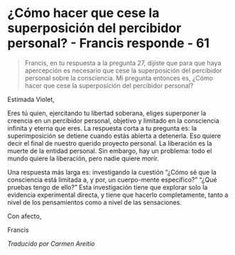 # ¿Cómo hacer que cese la superposición del percibidor personal? - Francis responde - 61

>Francis, en tu respuesta a la pregunta 27, dijiste que para que haya apercepción es necesario que cese la superposición del percibidor personal sobre la consciencia. Mi pregunta entonces es, ¿Cómo hacer que cese la superposición del percibidor personal?

Estimada Violet,

Eres tú quien, ejercitando tu libertad soberana, eliges superponer la creencia en un percibidor personal, objetivo y limitado en la consciencia infinita y eterna que eres. La respuesta corta a tu pregunta es: la superimposición se detiene cuando estás abierta a detenerla. Eso quiere decir el final de nuestro querido proyecto personal. La liberación es la muerte de la entidad personal. Sin embargo, hay un problema: todo el mundo quiere la liberación, pero nadie quiere morir.

Una respuesta más larga es: investigando la cuestión “¿Cómo sé que la consciencia está limitada a, y por, un cuerpo-mente específico?” “¿Qué pruebas tengo de ello?” Esta investigación tiene que explorar solo la evidencia experimental directa, y tiene que hacerlo completamente, tanto a nivel de los pensamientos como a nivel de las sensaciones.

Con afecto,

Francis

_Traducido por Carmen Areitio_